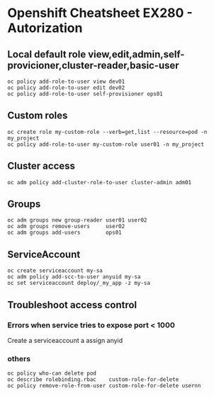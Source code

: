 # Openshift Cheatsheet EX280 - Autorization

## Local default role view,edit,admin,self-provicioner,cluster-reader,basic-user

```
oc policy add-role-to-user view dev01
oc policy add-role-to-user edit dev02
oc policy add-role-to-user self-provisioner ops01
```

## Custom roles

```
oc create role my-custom-role --verb=get,list --resource=pod -n my_project
oc policy add-role-to-user my-custom-role user01 -n my_project
```

## Cluster access

```
oc adm policy add-cluster-role-to-user cluster-admin adm01 

```

## Groups

```
oc adm groups new group-reader user01 user02
oc adm groups remove-users     user02
oc adm groups add-users        ops01
```

## ServiceAccount

```
oc create serviceaccount my-sa
oc adm policy add-scc-to-user anyuid my-sa
oc set serviceaccount deploy/_my_app -z my-sa
```

## Troubleshoot access control

### Errors when service tries to expose port < 1000

Create a serviceaccount a assign anyid 

### others

```
oc policy who-can delete pod
oc describe rolebinding.rbac    custom-role-for-delete
oc policy remove-role-from-user custom-role-for-delete usernn
```

